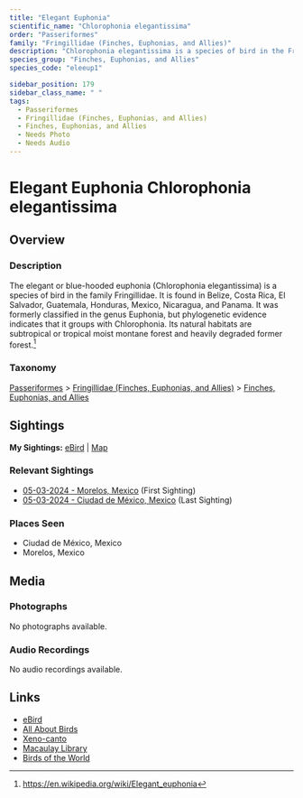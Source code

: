 ```yaml
---
title: "Elegant Euphonia"
scientific_name: "Chlorophonia elegantissima"
order: "Passeriformes"
family: "Fringillidae (Finches, Euphonias, and Allies)"
description: "Chlorophonia elegantissima is a species of bird in the Fringillidae (Finches, Euphonias, and Allies) family. It has been observed 3 times."
species_group: "Finches, Euphonias, and Allies"
species_code: "eleeup1"

sidebar_position: 179
sidebar_class_name: " "
tags: 
  - Passeriformes
  - Fringillidae (Finches, Euphonias, and Allies)
  - Finches, Euphonias, and Allies
  - Needs Photo
  - Needs Audio
---
```


# Elegant Euphonia <span className='sci_name'>Chlorophonia elegantissima</span>

## Overview

### Description
The elegant or blue-hooded euphonia (Chlorophonia elegantissima) is a species of bird in the family Fringillidae. It is found in Belize, Costa Rica, El Salvador, Guatemala, Honduras, Mexico, Nicaragua, and Panama. It was formerly classified in the genus Euphonia, but phylogenetic evidence indicates that it groups with Chlorophonia.
Its natural habitats are subtropical or tropical moist montane forest and heavily degraded former forest.[^1]

[^1]: https://en.wikipedia.org/wiki/Elegant_euphonia

### Taxonomy
[Passeriformes](/tags/passeriformes) > [Fringillidae (Finches, Euphonias, and Allies)](/tags/fringillidae-finches-euphonias-and-allies) > [Finches, Euphonias, and Allies](/tags/finches-euphonias-and-allies)


## Sightings

**My Sightings:** [eBird](https://ebird.org/lifelist?r=world&time=life&spp=eleeup1) | [Map](/map?species_code=eleeup1)

### Relevant Sightings

* [05-03-2024 - Morelos, Mexico](https://ebird.org/checklist/S171768235) (First Sighting)
* [05-03-2024 - Ciudad de México, Mexico](https://ebird.org/checklist/S171944290) (Last Sighting)

### Places Seen

* Ciudad de México, Mexico
* Morelos, Mexico



## Media
### Photographs
No photographs available.

### Audio Recordings
No audio recordings available.

## Links
* [eBird](https://ebird.org/species/eleeup1) 
* [All About Birds](https://www.allaboutbirds.org/guide/eleeup1) 
* [Xeno-canto](https://www.xeno-canto.org/species/chlorophonia-elegantissima) 
* [Macaulay Library](https://search.macaulaylibrary.org/catalog?taxonCode=eleeup1&sort=rating_rank_desc)
* [Birds of the World](https://birdsoftheworld.org/bow/species/eleeup1)
